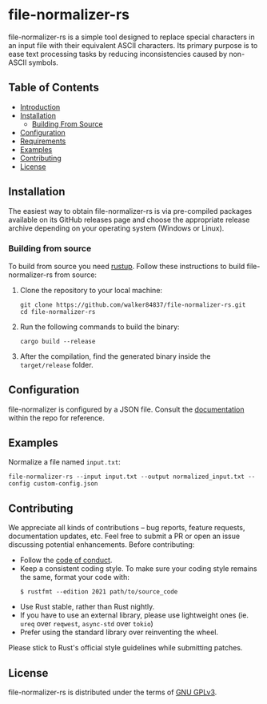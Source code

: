 # file-normalizer-rs

file-normalizer-rs is a simple tool designed to replace special characters in an
input file with their equivalent ASCII characters. Its primary purpose is to
ease text processing tasks by reducing inconsistencies caused by non-ASCII
symbols.

## Table of Contents

  - [Introduction](#introduction)
  - [Installation](#installation)
      - [Building From Source](#building-from-source)
  - [Configuration](#configuration)
  - [Requirements](#requirements)
  - [Examples](#examples)
  - [Contributing](#contributing)
  - [License](#license)

## Installation

The easiest way to obtain file-normalizer-rs is via pre-compiled packages
available on its GitHub releases page and choose the appropriate release archive
depending on your operating system (Windows or Linux).

### Building from source

To build from source you need [rustup](https://rustup.rs/). Follow these
instructions to build file-normalizer-rs from source:

1.  Clone the repository to your local machine:
    ``` console
    git clone https://github.com/walker84837/file-normalizer-rs.git
    cd file-normalizer-rs
    ```
2.  Run the following commands to build the binary:
    ``` console
    cargo build --release
    ```
3.  After the compilation, find the generated binary inside the `target/release`
    folder.

## Configuration

file-normalizer is configured by a JSON file. Consult the [documentation](docs/)
within the repo for reference.

## Examples

Normalize a file named `input.txt`:

``` console
file-normalizer-rs --input input.txt --output normalized_input.txt --config custom-config.json
```

## Contributing

We appreciate all kinds of contributions – bug reports, feature requests,
documentation updates, etc. Feel free to submit a PR or open an issue discussing
potential enhancements. Before contributing:

  - Follow the [code of conduct](CODE_OF_CONDUCT.md).
  - Keep a consistent coding style. To make sure your coding style remains the
    same, format your code with:
    ``` console
    $ rustfmt --edition 2021 path/to/source_code
    ```
  - Use Rust stable, rather than Rust nightly.
  - If you have to use an external library, please use lightweight ones (ie.
    `ureq` over `reqwest`, `async-std` over `tokio`)
  - Prefer using the standard library over reinventing the wheel.

Please stick to Rust's official style guidelines while submitting patches.

## License

file-normalizer-rs is distributed under the terms of [GNU GPLv3](LICENSE.md).
